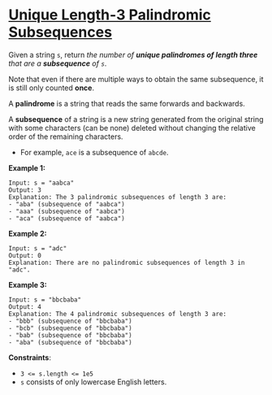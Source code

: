 [Unique Length-3 Palindromic Subsequences](https://leetcode.com/problems/unique-length-3-palindromic-subsequences/)
===
Given a string `s`, return _the number of **unique palindromes of length three** that are a **subsequence** of `s`_.

Note that even if there are multiple ways to obtain the same subsequence, it is still only counted **once**.

A **palindrome** is a string that reads the same forwards and backwards.

A **subsequence** of a string is a new string generated from the original string with some characters (can be none)
deleted
without changing the relative order of the remaining characters.

* For example, `ace` is a subsequence of `abcde`.

**Example 1:**

```text
Input: s = "aabca"
Output: 3
Explanation: The 3 palindromic subsequences of length 3 are:
- "aba" (subsequence of "aabca")
- "aaa" (subsequence of "aabca")
- "aca" (subsequence of "aabca")
```

**Example 2:**

```text
Input: s = "adc"
Output: 0
Explanation: There are no palindromic subsequences of length 3 in "adc".
```

**Example 3:**

```text
Input: s = "bbcbaba"
Output: 4
Explanation: The 4 palindromic subsequences of length 3 are:
- "bbb" (subsequence of "bbcbaba")
- "bcb" (subsequence of "bbcbaba")
- "bab" (subsequence of "bbcbaba")
- "aba" (subsequence of "bbcbaba")
```

**Constraints**:

* `3 <= s.length <= 1e5`
* `s` consists of only lowercase English letters.

